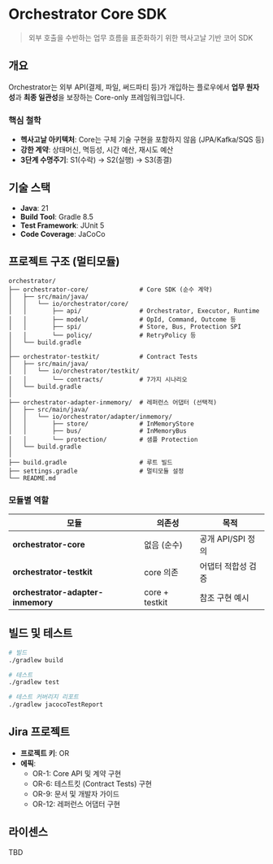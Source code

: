 # Orchestrator Core SDK

> 외부 호출을 수반하는 업무 흐름을 표준화하기 위한 헥사고날 기반 코어 SDK

## 개요

Orchestrator는 외부 API(결제, 파일, 써드파티 등)가 개입하는 플로우에서 **업무 원자성**과 **최종 일관성**을 보장하는 Core-only 프레임워크입니다.

### 핵심 철학
- **헥사고날 아키텍처**: Core는 구체 기술 구현을 포함하지 않음 (JPA/Kafka/SQS 등)
- **강한 계약**: 상태머신, 멱등성, 시간 예산, 재시도 예산
- **3단계 수명주기**: S1(수락) → S2(실행) → S3(종결)

## 기술 스택

- **Java**: 21
- **Build Tool**: Gradle 8.5
- **Test Framework**: JUnit 5
- **Code Coverage**: JaCoCo

## 프로젝트 구조 (멀티모듈)

```
orchestrator/
├── orchestrator-core/              # Core SDK (순수 계약)
│   ├── src/main/java/
│   │   └── io/orchestrator/core/
│   │       ├── api/                # Orchestrator, Executor, Runtime
│   │       ├── model/              # OpId, Command, Outcome 등
│   │       ├── spi/                # Store, Bus, Protection SPI
│   │       └── policy/             # RetryPolicy 등
│   └── build.gradle
│
├── orchestrator-testkit/           # Contract Tests
│   ├── src/main/java/
│   │   └── io/orchestrator/testkit/
│   │       └── contracts/          # 7가지 시나리오
│   └── build.gradle
│
├── orchestrator-adapter-inmemory/  # 레퍼런스 어댑터 (선택적)
│   ├── src/main/java/
│   │   └── io/orchestrator/adapter/inmemory/
│   │       ├── store/              # InMemoryStore
│   │       ├── bus/                # InMemoryBus
│   │       └── protection/         # 샘플 Protection
│   └── build.gradle
│
├── build.gradle                    # 루트 빌드
├── settings.gradle                 # 멀티모듈 설정
└── README.md
```

### 모듈별 역할

| 모듈 | 의존성 | 목적 |
|------|--------|------|
| **orchestrator-core** | 없음 (순수) | 공개 API/SPI 정의 |
| **orchestrator-testkit** | core 의존 | 어댑터 적합성 검증 |
| **orchestrator-adapter-inmemory** | core + testkit | 참조 구현 예시 |

## 빌드 및 테스트

```bash
# 빌드
./gradlew build

# 테스트
./gradlew test

# 테스트 커버리지 리포트
./gradlew jacocoTestReport
```

## Jira 프로젝트

- **프로젝트 키**: OR
- **에픽**:
  - OR-1: Core API 및 계약 구현
  - OR-6: 테스트킷 (Contract Tests) 구현
  - OR-9: 문서 및 개발자 가이드
  - OR-12: 레퍼런스 어댑터 구현

## 라이센스

TBD
